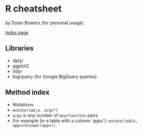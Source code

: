 # R cheatsheet

by Dylan Bowers (for personal usage)

[Index page](https://github.com/enragednuke/R-language-cheatsheet/blob/master/README.md)

## Libraries

 * dplyr
 * ggplot2
 * tidyr
 * bigrquery (for Google BigQuery queries)

## Method index

 * Mutations
  *  `mutate(tab;e. args*)`
  *  `args` is any number of `key=function` pairs
  *  For example (in a table with a column 'apps'): `mutate(table, apps=tolower(apps))` 
